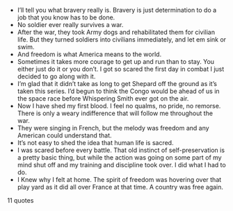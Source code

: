  - I’ll tell you what bravery really is. Bravery is just determination to do a job that you know has to be done.
 - No soldier ever really survives a war.
 - After the war, they took Army dogs and rehabilitated them for civilian life. But they turned soldiers into civilians immediately, and let em sink or swim.
 - And freedom is what America means to the world.
 - Sometimes it takes more courage to get up and run than to stay. You either just do it or you don’t. I got so scared the first day in combat I just decided to go along with it.
 - I’m glad that it didn’t take as long to get Shepard off the ground as it’s taken this series. I’d begun to think the Congo would be ahead of us in the space race before Whispering Smith ever got on the air.
 - Now I have shed my first blood. I feel no qualms, no pride, no remorse. There is only a weary indifference that will follow me throughout the war.
 - They were singing in French, but the melody was freedom and any American could understand that.
 - It’s not easy to shed the idea that human life is sacred.
 - I was scared before every battle. That old instinct of self-preservation is a pretty basic thing, but while the action was going on some part of my mind shut off and my training and discipline took over. I did what I had to do.
 - I Knew why I felt at home. The spirit of freedom was hovering over that play yard as it did all over France at that time. A country was free again.

11 quotes
